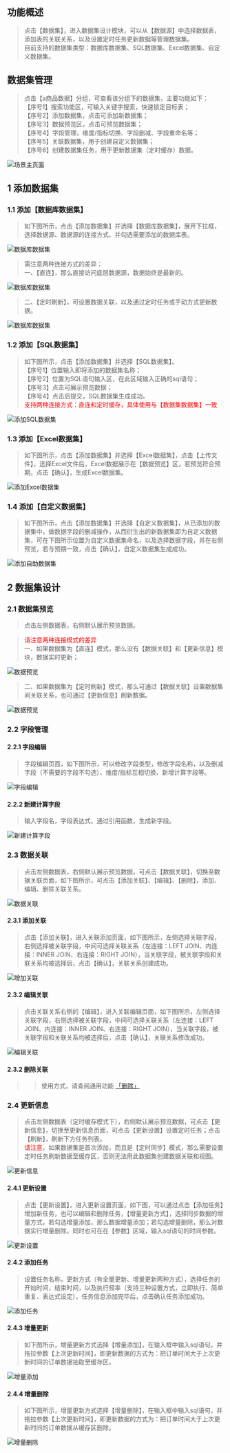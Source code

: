 ## 功能概述
> 点击【数据集】，进入数据集设计模块，可以从【数据源】中选择数据表，添加表的关联关系，以及设置定时任务更新数据等管理数据集。</br>目前支持的数据集类型：数据库数据集、SQL数据集、Excel数据集、自定义数据集。

## 数据集管理
> 点击【a商品数据】分组，可查看该分组下的数据集，主要功能如下：</br>【序号1】搜索功能区，可输入关键字搜索，快速锁定目标表；</br>【序号2】添加数据集，点击可添加新数据集；</br>【序号3】数据预览区，点击可预览数据集；</br>【序号4】字段管理，维度/指标切换、字段删减、字段重命名等；</br>【序号5】关联数据集，用于创建自定义数据集；</br>【序号6】创建数据集任务，用于更新数据集（定时缓存）数据。

![场景主页面](../img/dataset_configuration/数据集主页面.png)

## 1 添加数据集
### 1.1 添加【数据库数据集】
> 如下图所示，点击【添加数据集】并选择【数据库数据集】，展开下拉框，选择数据源、数据源的连接方式、并勾选需要添加的数据库表。

![数据库数据集](../img/dataset_configuration/添加数据库数据集.png)

> 需注意两种连接方式的差异：</br>一、【直连】，那么直接访问底层数据源，数据始终是最新的。

![数据库数据集](../img/dataset_configuration/直连.png)
> 二、【定时刷新】，可设置数据关联，以及通过定时任务或手动方式更新数据。

![数据库数据集](../img/dataset_configuration/定时刷新.png)
### 1.2 添加【SQL数据集】
> 如下图所示，点击【添加数据集】并选择【SQL数据集】。</br>【序号1】位置输入即将添加的数据集名称；</br>【序号2】位置为SQL语句输入区，在此区域输入正确的sql语句；</br>【序号3】点击可展示预览数据；</br>【序号4】点击后提交，SQL数据集生成成功。</br><font color=#FF0000>支持两种连接方式：直连和定时缓存，具体使用与【数据集数据集】一致</font>

![添加SQL数据集](../img/dataset_configuration/添加SQL数据集.png)

### 1.3 添加【Excel数据集】
> 如下图所示，点击【添加数据集】并选择【Excel数据集】，点击【上传文件】，选择Excel文件后，Excel数据展示在【数据预览】区，若预览符合预期，点击【确认】，生成Excel数据集。

![添加Excel数据集](../img/dataset_configuration/添加Excel数据集.png)

### 1.4 添加【自定义数据集】
> 如下图所示，点击【添加数据集】并选择【自定义数据集】，从已添加的数据集中，做数据字段的删减操作，从而衍生出的新数据集即为自定义数据集，可在下图所示位置为自定义数据集命名，以及选择数据字段，并在右侧预览，若与预期一致，点击【确认】，自定义数据集生成成功。

![添加自助数据集](../img/dataset_configuration/添加自助数据集.png)

## 2 数据集设计
### 2.1 数据集预览
> 点击左侧数据表，右侧默认展示预览数据。

> <font color=#FF0000>请注意两种连接模式的差异</font></br>一、如果数据集为【直连】模式，那么没有【数据关联】和【更新信息】模块，数据实时更新；
 
![数据预览](../img/dataset_configuration/数据预览-直连.png)
> 二、如果数据集为【定时刷新】模式，那么可通过【数据关联】设置数据集间关联关系，也可通过【更新信息】刷新数据。

![数据预览](../img/dataset_configuration/数据预览-定时刷新.png)
### 2.2 字段管理
#### 2.2.1 字段编辑
> 字段编辑页面，如下图所示，可以修改字段类型，修改字段名称，以及删减字段（不需要的字段不勾选）、维度/指标互相切换、新增计算字段等。

![字段编辑](../img/dataset_configuration/编辑字段.png)
#### 2.2.2 新建计算字段
> 输入字段名，字段表达式，通过引用函数，生成新字段。

![新建计算字段](../img/dataset_configuration/新建计算字段.png)
### 2.3 数据关联
> 点击左侧数据表，右侧默认展示预览数据，可点击【数据关联】，切换至数据关联页面，如下图所示，可点击【添加关联】、【编辑】、【删除】，添加、编辑、删除关联关系。

![数据关联](../img/dataset_configuration/关联视图.png)

#### 2.3.1 添加关联
> 点击【添加关联】，进入关联添加页面，如下图所示，左侧选择关联字段，右侧选择被关联字段，中间可选择关联关系（左连接：LEFT JOIN、内连接：INNER JOIN、右连接：RIGHT JOIN），当关联字段，被关联字段和关联关系均被选择后，点击【确认】，关联关系创建成功。

![增加关联](../img/dataset_configuration/增加关联.png)

#### 2.3.2 编辑关联
> 点击关联关系右侧的【编辑】，进入关联编辑页面，如下图所示，左侧选择关联字段，右侧选择被关联字段，中间可选择关联关系（左连接：LEFT JOIN、内连接：INNER JOIN、右连接：RIGHT JOIN），当关联字段，被关联字段和关联关系均被选择后，点击【确认】，关联关系修改成功。

![编辑关联](../img/dataset_configuration/编辑关联.png)
#### 2.3.2 删除关联
> > 使用方式，请查阅通用功能 [「删除」](../general/#_5)

### 2.4 更新信息
> 点击左侧数据表（定时缓存模式下），右侧默认展示预览数据，可点击【更新信息】，切换至更新信息页面，可点击【更新设置】设置定时任务；点击【刷新】，刷新下方任务列表。<font color=#FF0000></br>请注意</font>，如果数据集是首次添加，而且是【定时同步】模式，那么需要设置定时任务刷新数据至缓存区，否则无法用此数据集创建数据关联和视图。

![更新信息](../img/dataset_configuration/更新信息.png)

#### 2.4.1 更新设置
> 点击【更新设置】，进入更新设置页面，如下图，可以通过点击【添加任务】增加新任务，也可以编辑和删除任务，【增量更新方式】，选择同步数据的增量方式，若勾选增量添加，那么数据增量添加；若勾选增量删除，那么对数据实行增量删除。同时也可在在【参数】区域，输入sql语句的时间参数。

![更新设置](../img/dataset_configuration/更新设置.png)

#### 2.4.2 添加任务
> 设置任务名称，更新方式（有全量更新、增量更新两种方式），选择任务的开始时间，结束时间，以及执行频率（支持三种设置方式，立即执行、简单重复、表达式设定），任务信息添加完毕后，点击确认任务添加成功。

![添加任务](../img/dataset_configuration/添加任务.png)

#### 2.4.3 增量更新
> 如下图所示，增量更新方式选择【增量添加】，在输入框中输入sql语句，并拖拉参数【上次更新时间】，即更新数据的方式为：把订单时间大于上次更新时间的订单数据抽取至缓存区。

![增量添加](../img/dataset_configuration/增量添加.png)
#### 2.4.4 增量删除
> 如下图所示，增量更新方式选择【增量删除】，在输入框中输入sql语句，并拖拉参数【上次更新时间】，即更新数据的方式为：把订单时间大于上次更新时间的订单数据从缓存区删除。

![增量删除](../img/dataset_configuration/增量删除.png)
